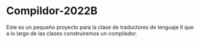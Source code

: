# Compildor-2022B
Este es un pequeño proyecto para la clase de traductores de lenguaje II que a lo largo de las clases construiremos un compilador.
